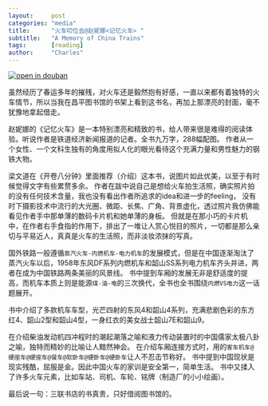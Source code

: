 ```yaml
---
layout:     post
categories: "media"
title:      "火车叨位去@赵妮娜<记忆火车> "
subtitle:   "A Memory of China Trains"
tags:       [reading]
author:     "Charles"
---
```


[![open in douban]({{site.imageurl}}/a-memory-of-china-trains.jpg)](http://book.douban.com/subject/1877908/)

虽然经历了春运多年的摧残，对火车还是毅然抱有好感，一直以来都有着独特的火车情节，所以当我在昌平图书馆的书架上看到这书名，再加上那漂亮的封面，毫不犹豫地拿起借走。

赵妮娜的《记忆火车》是一本特别漂亮和精致的书，给人带来很是难得的阅读体验。听说作者是铁道经济新闻报道的记者。全书九万字，288幅配图。
作者从一个女性、一个文科生独有的角度用拟人化的眼光看待这个充满力量和男性魅力的钢铁大物。

梁文道在《开卷八分钟》里面推荐（介绍）这本书，说图片如此优美，以至于有时候觉得文字有些累赘多余。
作者在跋中说自己是想给火车拍生活照，确实照片拍的没有任何技术含量，我也没有看出作者所追求的idea和进一步的feeling，
没有时下摄影技术中流行的大光圈、微距、长焦、广角、背景虚化，透过照片我仿佛能看见作者手中那单薄的数码卡片机和她单薄的身板。
但就是在那小巧的卡片机中，在作者右手食指的作用下，排出了一堆让人赏心悦目的照片，一切都是那么亲切与平易近人，真真是火车的生活照，而非淡妆浓抹的写真。

国外铁路一般遵循`蒸汽火车-内燃机车-电力机车`的发展模式，但是在中国逐渐淘汰了蒸汽火车以后，1958年东风DF系列内燃机车和韶山SS系列电力机车齐头并进，两者在成为中国铁路两条美丽的风景线。
书中提到车厢的发展无非是舒适度的提高，而机车本质上则是能源`煤-油-电`的三次换代，全书也全书围绕`内燃VS电力`这一话题展开。

书中介绍了多款机车车型，光芒四射的东风4和韶山4系列，充满悲剧色彩的东方红4、韶山2型和韶山4型，一身红衣的美女战士韶山7E和韶山9。

在介绍柴油发动机四冲程时的潮起潮落之喻和液力传动装置时的中国儒家太极八卦之喻，独特而精妙的比喻让人黯然神会。
在介绍车厢连接方式时，用的`客车机车@硬座车@硬座车@餐车@软卧车@硬卧车@硬卧车`让人不忍击节称好。
书中提到中国现状是现实残酷，屈服是金。因此中国火车的家训是安全第一，简单生活。
书中又揉入了许多火车元素，比如车站、司机、车轮、铭牌（制造厂的小小绘画）。

最后说一句：三联书店的书真贵，只好借阅图书馆的。